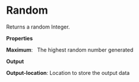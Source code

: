 # Random

Returns a random Integer.

 **Properties**
 

**Maximum**:   The highest random number generated

 **Output**
 

**Output-location**: Location to store the output data